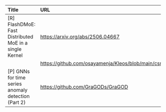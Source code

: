| Title                                                  | URL                                                                            |   Score | Date                |
|:-------------------------------------------------------|:-------------------------------------------------------------------------------|--------:|:--------------------|
| [R] FlashDMoE: Fast Distributed MoE in a single Kernel | https://arxiv.org/abs/2506.04667                                               |      55 | 2025-06-11 03:03:39 |
|                                                        | https://github.com/osayamenja/Kleos/blob/main/csrc/include/kleos/moe/README.MD |         |                     |
| [P] GNNs for time series anomaly detection (Part 2)    | https://github.com/GraGODs/GraGOD                                              |      38 | 2025-06-10 13:17:26 |